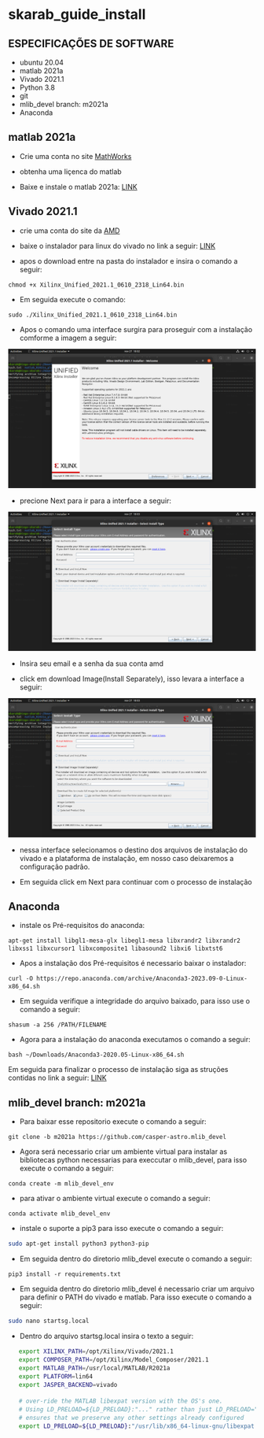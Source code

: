 # skarab_guide_install

## ESPECIFICAÇÕES DE SOFTWARE

- ubuntu 20.04
- matlab 2021a
- Vivado 2021.1
- Python 3.8
- git
- mlib_devel branch: m2021a
- Anaconda

## matlab 2021a

 - Crie uma conta no site [MathWorks](https://www.mathworks.com/?s_tid=gn_logo)

 - obtenha uma liçenca do matlab

 - Baixe e instale o matlab 2021a: [LINK](https://www.mathworks.com/products/new_products/release2021a.html)


## Vivado 2021.1

- crie uma conta do site da [AMD](https://www.amd.com/en.html)

- baixe o instalador para linux do vivado no link a seguir: [LINK](https://www.xilinx.com/support/download/index.html/content/xilinx/en/downloadNav/vivado-design-tools/2021-1.html)

- apos o download entre na pasta do instalador e insira o comando a seguir:

```
chmod +x Xilinx_Unified_2021.1_0610_2318_Lin64.bin
```

- Em seguida execute o comando: 

```
sudo ./Xilinx_Unified_2021.1_0610_2318_Lin64.bin
```

- Apos o comando uma interface surgira para proseguir com a instalação comforme a imagem a seguir:

![interface_vivado](/figuras/install_vivado.png)

- precione Next para ir para a interface a seguir:

![Segunda_tela](/figuras/segunda_tela.png)

- Insira seu email e a senha da sua conta amd

- click em download Image(Install Separately), isso levara a interface a seguir:

![terceira_tela](/figuras/foto3.png)

- nessa interface selecionamos o destino dos arquivos de instalação do vivado e a plataforma de instalação, em nosso caso deixaremos a configuração padrão.

- Em seguida click em Next para continuar com o processo de instalação

## Anaconda

- instale os Pré-requisitos do anaconda:

```
apt-get install libgl1-mesa-glx libegl1-mesa libxrandr2 libxrandr2 libxss1 libxcursor1 libxcomposite1 libasound2 libxi6 libxtst6
```

- Apos a instalação dos Pré-requisitos é necessario baixar o instalador:

```
curl -O https://repo.anaconda.com/archive/Anaconda3-2023.09-0-Linux-x86_64.sh
```

- Em seguida verifique a integridade do arquivo baixado, para isso use o comando a seguir:

```
shasum -a 256 /PATH/FILENAME
```

- Agora para a instalação do anaconda executamos o comando a seguir:

```
bash ~/Downloads/Anaconda3-2020.05-Linux-x86_64.sh
```

Em seguida para finalizar o processo de instalação siga as struções contidas no link a seguir: [LINK](https://docs.anaconda.com/free/anaconda/install/linux/#:~:text=To%20install%2C%20run%20the%20following%20command%2C%20depending%20on%20your%20Linux%20architecture%3A)


##  mlib_devel branch: m2021a

- Para baixar esse repositorio execute o comando a seguir:

```
git clone -b m2021a https://github.com/casper-astro.mlib_devel
```

- Agora será necessario criar um ambiente virtual para instalar as bibliotecas python necessarias para execcutar o mlib_devel, para isso execute o comando a seguir:


```
conda create -m mlib_devel_env
```
- para ativar o ambiente virtual execute o comando a seguir:

```
conda activate mlib_devel_env
```

- instale o suporte a pip3 para isso execute o comando a seguir:

```bash
sudo apt-get install python3 python3-pip
```

- Em seguida dentro do diretorio mlib_devel execute o comando a seguir:

```
pip3 install -r requirements.txt
```

- Em seguida dentro do diretorio mlib_devel é necessario criar um arquivo para definir o PATH do vivado e matlab. Para isso execute o comando a seguir:

```bash
sudo nano startsg.local
```

 - Dentro do arquivo startsg.local insira o texto a seguir:

 ```bash
    export XILINX_PATH=/opt/Xilinx/Vivado/2021.1
    export COMPOSER_PATH=/opt/Xilinx/Model_Composer/2021.1
    export MATLAB_PATH=/usr/local/MATLAB/R2021a
    export PLATFORM=lin64
    export JASPER_BACKEND=vivado

    # over-ride the MATLAB libexpat version with the OS's one.
    # Using LD_PRELOAD=${LD_PRELOAD}:"..." rather than just LD_PRELOAD="..."
    # ensures that we preserve any other settings already configured
    export LD_PRELOAD=${LD_PRELOAD}:"/usr/lib/x86_64-linux-gnu/libexpat.so"
 ```
